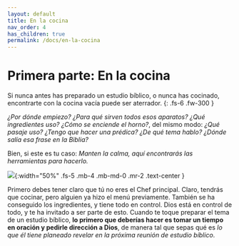 ```yaml
---
layout: default
title: En la cocina
nav_order: 4
has_children: true
permalink: /docs/en-la-cocina
---
```


# Primera parte: En la cocina

Si nunca antes has preparado un estudio bíblico, o nunca has cocinado, encontrarte con la cocina vacía puede ser aterrador.
{: .fs-6 .fw-300 }

*¿Por dónde empiezo? ¿Para qué sirven todos esos aparatos? ¿Qué ingredientes uso? ¿Cómo se enciende el horno?*, del mismo modo: *¿Qué pasaje uso? ¿Tengo que hacer una prédica? ¿De qué tema hablo? ¿Dónde salía esa frase en la Biblia?* 

Bien, si este es tu caso: *Manten la calma, aquí encontrarás las herramientas para hacerlo.*

![]({{site.baseurl}}/assets/images/Chef.png){:width="50%" .fs-5 .mb-4 .mb-md-0 .mr-2 .text-center }

Primero debes tener claro que tú no eres el Chef principal. Claro, tendrás que cocinar, pero alguien ya hizo el menú previamente. También se ha conseguido los ingredientes, y tiene todo en control. Dios está en control
de todo, y te ha invitado a ser parte de esto. Cuando te toque preparar el tema de un estudio bíblico, **lo primero que deberías hacer es tomar un tiempo en oración y pedirle dirección a Dios**, de manera tal que sepas qué es *lo que él tiene planeado revelar en la próxima reunión de estudio bíblico*. 
